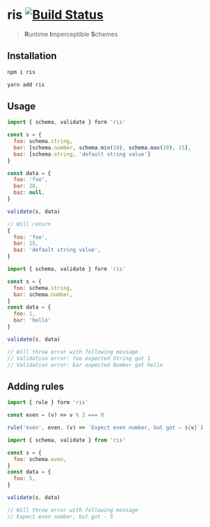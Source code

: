 # ris [![Build Status](https://travis-ci.org/lamartire/ris.svg?branch=master)](https://travis-ci.org/lamartire/ris)

> **R**untime **I**mperceptible **S**chemes

## Installation

```bash
npm i ris
```

```bash
yarn add ris
```

## Usage

```js
import { schema, validate } form 'ris'

const s = {
  foo: schema.string,
  bar: [schema.number, schema.min(10), schema.max(20), 15],
  baz: [schema.string, 'default string value']
}
```

```js
const data = {
  foo: 'foo',
  bar: 28,
  baz: null,
}

validate(s, data)

// Will return
{
  foo: 'foo',
  bar: 15,
  baz: 'default string value',
}
```

```js
import { schema, validate } form 'ris'

const s = {
  foo: schema.string,
  bar: schema.number,
}
const data = {
  foo: 1,
  bar: 'hello'
}

validate(s, data)

// Will throw error with following message
// Validation error: foo expected String got 1
// Validation error: bar expected Number got hello
```

## Adding rules

```js
import { rule } form 'ris'

const even = (v) => v % 2 === 0

rule('even', even, (v) => `Expect even number, but got – ${v}`)
```

```js
import { schema, validate } from 'ris'

const s = {
  foo: schema.even,
}
const data = {
  foo: 5,
}

validate(s, data)

// Will throw error with following message
// Expect even number, but got - 5
```
